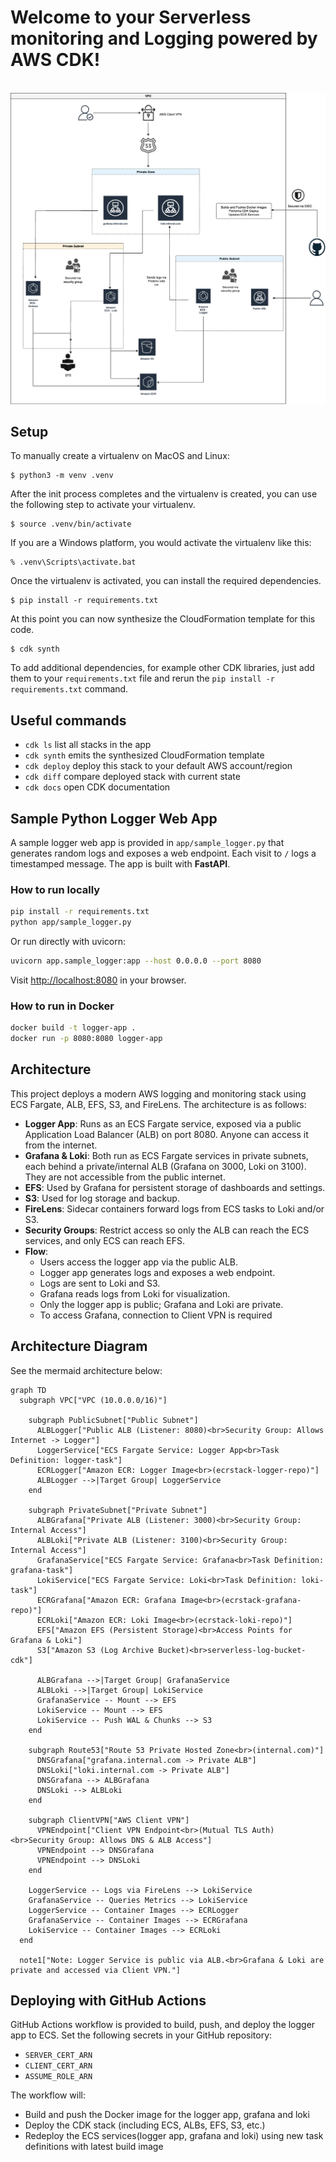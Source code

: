 # Welcome to your Serverless monitoring and Logging powered by AWS CDK!

<br>
  <img src="https://github.com/chyke007/serverless-cdk-log/blob/main/architecture/architecture_diagram.png" alt="Architecture" width="700"/>
<br>


## Setup
To manually create a virtualenv on MacOS and Linux:

```
$ python3 -m venv .venv
```

After the init process completes and the virtualenv is created, you can use the following
step to activate your virtualenv.

```
$ source .venv/bin/activate
```

If you are a Windows platform, you would activate the virtualenv like this:

```
% .venv\Scripts\activate.bat
```

Once the virtualenv is activated, you can install the required dependencies.

```
$ pip install -r requirements.txt
```

At this point you can now synthesize the CloudFormation template for this code.

```
$ cdk synth
```

To add additional dependencies, for example other CDK libraries, just add
them to your `requirements.txt` file and rerun the `pip install -r requirements.txt`
command.

## Useful commands

 * `cdk ls`          list all stacks in the app
 * `cdk synth`       emits the synthesized CloudFormation template
 * `cdk deploy`      deploy this stack to your default AWS account/region
 * `cdk diff`        compare deployed stack with current state
 * `cdk docs`        open CDK documentation

## Sample Python Logger Web App

A sample logger web app is provided in `app/sample_logger.py` that generates random logs and exposes a web endpoint. Each visit to `/` logs a timestamped message. The app is built with **FastAPI**.

### How to run locally

```bash
pip install -r requirements.txt
python app/sample_logger.py
```

Or run directly with uvicorn:

```bash
uvicorn app.sample_logger:app --host 0.0.0.0 --port 8080
```

Visit [http://localhost:8080](http://localhost:8080) in your browser.

### How to run in Docker

```bash
docker build -t logger-app .
docker run -p 8080:8080 logger-app
```

## Architecture

This project deploys a modern AWS logging and monitoring stack using ECS Fargate, ALB, EFS, S3, and FireLens. The architecture is as follows:

- **Logger App**: Runs as an ECS Fargate service, exposed via a public Application Load Balancer (ALB) on port 8080. Anyone can access it from the internet.
- **Grafana & Loki**: Both run as ECS Fargate services in private subnets, each behind a private/internal ALB (Grafana on 3000, Loki on 3100). They are not accessible from the public internet.
- **EFS**: Used by Grafana for persistent storage of dashboards and settings.
- **S3**: Used for log storage and backup.
- **FireLens**: Sidecar containers forward logs from ECS tasks to Loki and/or S3.
- **Security Groups**: Restrict access so only the ALB can reach the ECS services, and only ECS can reach EFS.
- **Flow**:
  - Users access the logger app via the public ALB.
  - Logger app generates logs and exposes a web endpoint.
  - Logs are sent to Loki and S3.
  - Grafana reads logs from Loki for visualization.
  - Only the logger app is public; Grafana and Loki are private.
  - To access Grafana, connection to Client VPN is required

## Architecture Diagram

See the mermaid architecture below:

```mermaid
graph TD
  subgraph VPC["VPC (10.0.0.0/16)"]
    
    subgraph PublicSubnet["Public Subnet"]
      ALBLogger["Public ALB (Listener: 8080)<br>Security Group: Allows Internet -> Logger"]
      LoggerService["ECS Fargate Service: Logger App<br>Task Definition: logger-task"]
      ECRLogger["Amazon ECR: Logger Image<br>(ecrstack-logger-repo)"]
      ALBLogger -->|Target Group| LoggerService
    end

    subgraph PrivateSubnet["Private Subnet"]
      ALBGrafana["Private ALB (Listener: 3000)<br>Security Group: Internal Access"]
      ALBLoki["Private ALB (Listener: 3100)<br>Security Group: Internal Access"]
      GrafanaService["ECS Fargate Service: Grafana<br>Task Definition: grafana-task"]
      LokiService["ECS Fargate Service: Loki<br>Task Definition: loki-task"]
      ECRGrafana["Amazon ECR: Grafana Image<br>(ecrstack-grafana-repo)"]
      ECRLoki["Amazon ECR: Loki Image<br>(ecrstack-loki-repo)"]
      EFS["Amazon EFS (Persistent Storage)<br>Access Points for Grafana & Loki"]
      S3["Amazon S3 (Log Archive Bucket)<br>serverless-log-bucket-cdk"]
      
      ALBGrafana -->|Target Group| GrafanaService
      ALBLoki -->|Target Group| LokiService
      GrafanaService -- Mount --> EFS
      LokiService -- Mount --> EFS
      LokiService -- Push WAL & Chunks --> S3
    end

    subgraph Route53["Route 53 Private Hosted Zone<br>(internal.com)"]
      DNSGrafana["grafana.internal.com -> Private ALB"]
      DNSLoki["loki.internal.com -> Private ALB"]
      DNSGrafana --> ALBGrafana
      DNSLoki --> ALBLoki
    end

    subgraph ClientVPN["AWS Client VPN"]
      VPNEndpoint["Client VPN Endpoint<br>(Mutual TLS Auth)<br>Security Group: Allows DNS & ALB Access"]
      VPNEndpoint --> DNSGrafana
      VPNEndpoint --> DNSLoki
    end

    LoggerService -- Logs via FireLens --> LokiService
    GrafanaService -- Queries Metrics --> LokiService
    LoggerService -- Container Images --> ECRLogger
    GrafanaService -- Container Images --> ECRGrafana
    LokiService -- Container Images --> ECRLoki
  end

  note1["Note: Logger Service is public via ALB.<br>Grafana & Loki are private and accessed via Client VPN."]
```

## Deploying with GitHub Actions

 GitHub Actions workflow is provided to build, push, and deploy the logger app to ECS. Set the following secrets in your GitHub repository:
- `SERVER_CERT_ARN`
- `CLIENT_CERT_ARN`
- `ASSUME_ROLE_ARN`

The workflow will:
- Build and push the Docker image for the logger app, grafana and loki
- Deploy the CDK stack (including ECS, ALBs, EFS, S3, etc.)
- Redeploy the ECS services(logger app, grafana and loki) using new task definitions with latest build image

